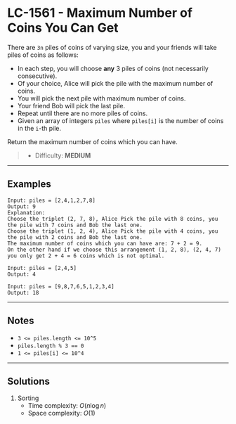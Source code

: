 # LC-1561 - Maximum Number of Coins You Can Get

There are `3n` piles of coins of varying size, you and your friends will take piles of coins as follows:

* In each step, you will choose **any** 3 piles of coins (not necessarily consecutive).
* Of your choice, Alice will pick the pile with the maximum number of coins.
* You will pick the next pile with maximum number of coins.
* Your friend Bob will pick the last pile.
* Repeat until there are no more piles of coins.
* Given an array of integers `piles` where `piles[i]` is the number of coins in the `i`-th pile.

Return the maximum number of coins which you can have.

> * Difficulty: **MEDIUM**

---
## Examples

```
Input: piles = [2,4,1,2,7,8]
Output: 9
Explanation: 
Choose the triplet (2, 7, 8), Alice Pick the pile with 8 coins, you the pile with 7 coins and Bob the last one.
Choose the triplet (1, 2, 4), Alice Pick the pile with 4 coins, you the pile with 2 coins and Bob the last one.
The maximum number of coins which you can have are: 7 + 2 = 9.
On the other hand if we choose this arrangement (1, 2, 8), (2, 4, 7) you only get 2 + 4 = 6 coins which is not optimal.
```

```
Input: piles = [2,4,5]
Output: 4
```

```
Input: piles = [9,8,7,6,5,1,2,3,4]
Output: 18
```

---
## Notes

* `3 <= piles.length <= 10^5`
* `piles.length % 3 == 0`
* `1 <= piles[i] <= 10^4`

---
## Solutions

1. Sorting
    * Time complexity: $O(n\log{n})$
    * Space complexity: $O(1)$

